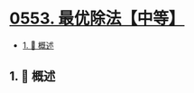 # [0553. 最优除法【中等】](https://github.com/Tdahuyou/TNotes.leetcode/tree/main/notes/0553.%20%E6%9C%80%E4%BC%98%E9%99%A4%E6%B3%95%E3%80%90%E4%B8%AD%E7%AD%89%E3%80%91)

<!-- region:toc -->

- [1. 📝 概述](#1--概述)

<!-- endregion:toc -->

## 1. 📝 概述
